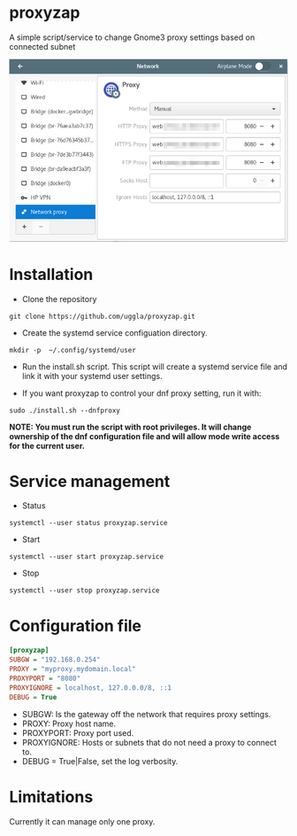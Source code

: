 # proxyzap
A simple script/service to change Gnome3 proxy settings based on connected subnet

![Screenshot1](screenshots/screenshot1.png)


# Installation

* Clone the repository
```
git clone https://github.com/uggla/proxyzap.git
```

* Create the systemd service configuation directory.
```
mkdir -p  ~/.config/systemd/user
```

* Run the install.sh script. This script will create a systemd service file and link it with your systemd user settings.

* If you want proxyzap to control your dnf proxy setting, run it with:
```
sudo ./install.sh --dnfproxy
```
**NOTE: You must run the script with root privileges. It will change ownership of the dnf configuration file and will allow mode write access for the current user.**

# Service management

* Status
```
systemctl --user status proxyzap.service
```

* Start
```
systemctl --user start proxyzap.service
```

* Stop
```
systemctl --user stop proxyzap.service
```



# Configuration file

```ini
[proxyzap]
SUBGW = "192.168.0.254"
PROXY = "myproxy.mydomain.local"
PROXYPORT = "8080"
PROXYIGNORE = localhost, 127.0.0.0/8, ::1
DEBUG = True
```

* SUBGW: Is the gateway off the network that requires proxy settings.
* PROXY: Proxy host name.
* PROXYPORT: Proxy port used.
* PROXYIGNORE: Hosts or subnets that do not need a proxy to connect to.
* DEBUG = True|False, set the log verbosity.


# Limitations
Currently it can manage only one proxy.
